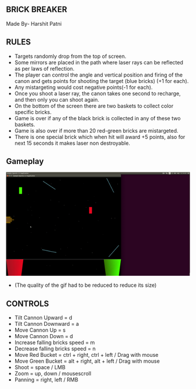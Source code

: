 BRICK BREAKER
----------------

Made By- Harshit Patni

## RULES

* Targets randomly drop from the top of screen.
* Some mirrors are placed in the path where laser rays can be reflected as per laws of reflection.
* The player can control the angle and vertical position and firing of the canon and gets points for shooting the target (blue bricks) (+1 for each).
* Any mistargeting would cost negative points(-1 for each).
* Once you shoot a laser ray, the canon takes one second to recharge, and then only you can shoot again.
* On the bottom of the screen there are two baskets to collect color specific bricks. 
* Game is over if any of the black brick is collected in any of these two baskets.
* Game is also over if more than 20 red-green bricks are mistargeted.
* There is one special brick which when hit will award +5 points, also for next 15 seconds it makes laser non destroyable.


## Gameplay


![Screenshot of Brick-Breaker](shooter.gif "Screenshot")



* (The quality of the gif had to be reduced to reduce its size)


## CONTROLS

* Tilt Cannon Upward = d
* Tilt Cannon Downward = a
* Move Cannon Up = s
* Move Cannon Down = d
* Increase falling bricks speed = m
* Decrease falling bricks speed = n
* Move Red Bucket = ctrl + right, ctrl + left / Drag with mouse
* Move Green Bucket = alt + right, alt + left / Drag with mouse
* Shoot = space / LMB
* Zoom = up, down / mousescroll
* Panning = right, left / RMB
